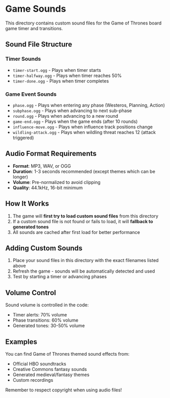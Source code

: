 # Game Sounds

This directory contains custom sound files for the Game of Thrones board game timer and transitions.

## Sound File Structure

### Timer Sounds

- `timer-start.ogg` - Plays when timer starts
- `timer-halfway.ogg` - Plays when timer reaches 50%
- `timer-done.ogg` - Plays when timer completes

### Game Event Sounds

- `phase.ogg` - Plays when entering any phase (Westeros, Planning, Action)
- `subphase.ogg` - Plays when advancing to next sub-phase
- `round.ogg` - Plays when advancing to a new round
- `game-end.ogg` - Plays when the game ends (after 10 rounds)
- `influence-move.ogg` - Plays when influence track positions change
- `wildling-attack.ogg` - Plays when wildling threat reaches 12 (attack triggered)

## Audio Format Requirements

- **Format**: MP3, WAV, or OGG
- **Duration**: 1-3 seconds recommended (except themes which can be longer)
- **Volume**: Pre-normalized to avoid clipping
- **Quality**: 44.1kHz, 16-bit minimum

## How It Works

1. The game will **first try to load custom sound files** from this directory
2. If a custom sound file is not found or fails to load, it will **fallback to generated tones**
3. All sounds are cached after first load for better performance

## Adding Custom Sounds

1. Place your sound files in this directory with the exact filenames listed above
2. Refresh the game - sounds will be automatically detected and used
3. Test by starting a timer or advancing phases

## Volume Control

Sound volume is controlled in the code:

- Timer alerts: 70% volume
- Phase transitions: 60% volume
- Generated tones: 30-50% volume

## Examples

You can find Game of Thrones themed sound effects from:

- Official HBO soundtracks
- Creative Commons fantasy sounds
- Generated medieval/fantasy themes
- Custom recordings

Remember to respect copyright when using audio files!
